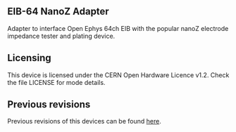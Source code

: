 ## EIB-64 NanoZ Adapter

Adapter to interface Open Ephys 64ch EIB with the popular nanoZ electrode impedance tester and plating device.

## Licensing ##

This device is licensed under the CERN Open Hardware Licence v1.2. Check the file LICENSE for mode details.

## Previous revisions ##

Previous revisions of this devices can be found [here](https://github.com/jonnew/ONIX/tree/main/nanoz-adapter-64).